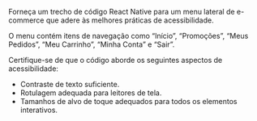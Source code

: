 Forneça um trecho de código React Native para um menu lateral de e-commerce que adere às melhores práticas de acessibilidade.

O menu contém itens de navegação como “Início”, “Promoções”, “Meus Pedidos”, “Meu Carrinho”, “Minha Conta” e “Sair”.

Certifique-se de que o código aborde os seguintes aspectos de acessibilidade:

- Contraste de texto suficiente.
- Rotulagem adequada para leitores de tela.
- Tamanhos de alvo de toque adequados para todos os elementos interativos.
